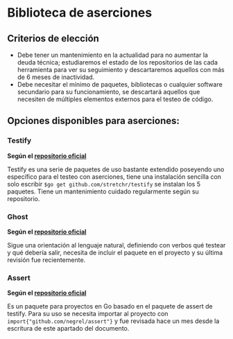 # Biblioteca de aserciones

## Criterios de elección
- Debe tener un mantenimiento en la actualidad para no aumentar la deuda técnica; estudiaremos el estado de los repositorios de las cada herramienta para ver su seguimiento y descartaremos aquellos con más de 6 meses de inactividad.
- Debe necesitar el mínimo de paquetes, bibliotecas o cualquier software secundario para su funcionamiento, se descartará aquellos que necesiten de múltiples elementos externos para el testeo de código.
## Opciones disponibles para aserciones:

### Testify
**Según el [repositorio oficial](https://github.com/stretchr/testify)**

Testify es una serie de paquetes de uso bastante extendido poseyendo uno específico para el testeo con aserciones, tiene una instalación sencilla con solo escribir `$go get github.com/stretchr/testify` se instalan los 5 paquetes. Tiene un mantenimiento cuidado regularmente según su repositorio.

### Ghost
**Según el [repositorio oficial](https://github.com/rliebz/ghost)**

Sigue una orientación al lenguaje natural, definiendo con verbos qué testear y qué debería salir, necesita de incluir el paquete en el proyecto y su última revisión fue recientemente. 

### Assert
**Según el [repositorio oficial](https://github.com/negrel/assert)**

Es un paquete para proyectos en Go basado en el paquete de assert de testify. Para su uso se necesita importar al proyecto con `import{"github.com/negrel/assert"}` y fue revisada hace un mes desde la escritura de este apartado del documento.